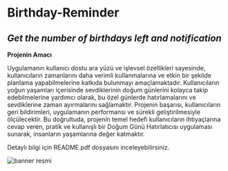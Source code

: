 # Birthday-Reminder

## ***Get the number of birthdays left and notification***
**Projenin Amacı**

Uygulamanın kullanıcı dostu ara yüzü ve işlevsel özellikleri sayesinde, kullanıcıların zamanlarını daha verimli kullanmalarına ve etkin bir şekilde planlama yapabilmelerine katkıda bulunmayı amaçlamaktadır. Kullanıcıların yoğun yaşamları içerisinde sevdiklerinin doğum günlerini kolayca takip edebilmelerine yardımcı olarak, bu özel günlerde hatırlamalarını ve sevdiklerine zaman ayırmalarını sağlamaktır.
Projenin başarısı, kullanıcıların geri bildirimleri, uygulamanın performansı ve sürekli geliştirilmesiyle ölçülecektir. Bu doğrultuda, projenin temel hedefi kullanıcıların ihtiyaçlarına cevap veren, pratik ve kullanışlı bir Doğum Günü Hatırlatıcısı uygulaması sunarak, insanların yaşamlarına değer katmaktır.

Detaylı bilgi için README.pdf dosyasını inceleyebilirsiniz.

![banner resmi](https://r.resimlink.com/mBf49RrJ0e.jpeg)<br /><br />
